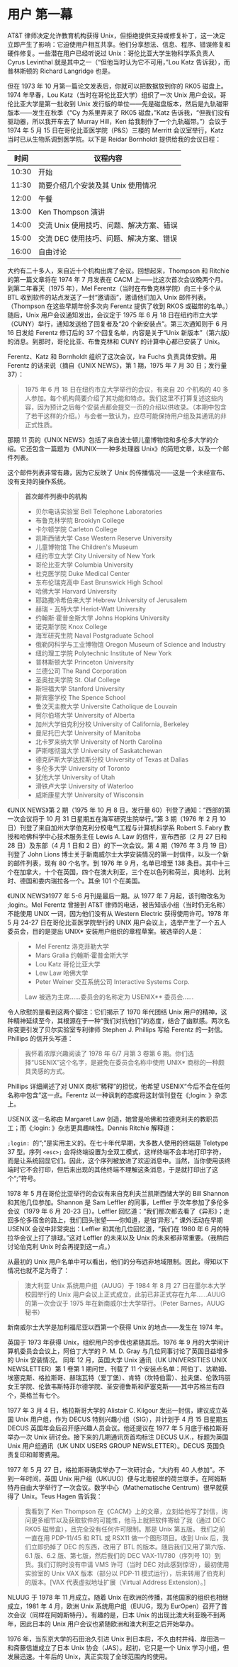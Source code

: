 # 用户 第一幕

AT\&T 律师决定允许教育机构获得 Unix，但拒绝提供支持或修复补丁，这一决定立即产生了影响：它迫使用户相互共享。他们分享想法、信息、程序、错误修复和硬件修复。一些潜在用户已经听说过 Unix：哥伦比亚大学生物科学系负责人 Cyrus Levinthal 就是其中之一（“但他当时认为它不可用，”Lou Katz 告诉我），而普林斯顿的 Richard Langridge 也是。

但在 1973 年 10 月第一篇论文发表后，你就可以把数据放到你的 RK05 磁盘上。1974 年早春，Lou Katz（当时在哥伦比亚大学）组织了一次 Unix 用户会议。哥伦比亚大学是第一批收到 Unix 发行版的单位——先是磁盘版本，然后是九轨磁带版本——发生在秋季（“Cy 为系里弄来了 RK05 磁盘，”Katz 告诉我，“但我们没有驱动器，所以我开车去了 Murray Hill，Ken 给我制作了一个九轨磁带。”）会议于 1974 年 5 月 15 日在哥伦比亚医学院（P\&S）三楼的 Merritt 会议室举行，Katz 当时已从生物系调到医学院。以下是 Reidar Bornholdt 提供给我的会议日程：

| 时间    | 议程内容                    |
| ----- | ----------------------- |
| 10:30 | 开始                      |
| 11:30 | 简要介绍几个安装及其 Unix 使用情况    |
| 12:00 | 午餐                      |
| 13:00 | Ken Thompson 演讲         |
| 14:00 | 交流 Unix 使用技巧、问题、解决方案、错误 |
| 15:00 | 交流 DEC 使用技巧、问题、解决方案、错误  |
| 16:00 | 自由讨论                    |

大约有二十多人，来自近十个机构出席了会议。回想起来，Thompson 和 Ritchie 的第一篇文章将在 1974 年 7 月发表在 CACM 上——比这次首次会议晚两个月。到第二年春天（1975 年），Mel Ferentz（当时在布鲁克林学院）向三十多个从 BTL 收到软件的站点发送了一封“邀请函”，邀请他们加入 Unix 邮件列表。（Thompson 在这些早期年份多次向 Ferentz 提供了收到 RKOS 或磁带的名单。）随后，Unix 用户会议通知发出，会议定于 1975 年 6 月 18 日在纽约市立大学（CUNY）举行，通知发送给了回复者及“20 个新安装点”。第三次通知则于 6 月 16 日发给 Ferentz 修订后的 37 个回复名单，内容是关于“Unix 新版本”（第六版）的消息。到那时，哥伦比亚、布鲁克林和 CUNY 的计算中心都已安装了 Unix。

Ferentz、Katz 和 Bornholdt 组织了这次会议，Ira Fuchs 负责具体安排。用 Ferentz 的话来说（摘自《UNIX NEWS》，第 1 期，1975 年 7 月 30 日；发行量 37）：

>1975 年 6 月 18 日在纽约市立大学举行的会议，有来自 20 个机构的 40 多人参加。每个机构简要介绍了其功能和特点。我们这里不打算复述这些内容，因为预计之后每个安装点都会提交一页的介绍以供收录。（本期中包含了若干这样的介绍。）与会者一致认为，应尽可能保持用户组及其通讯的非正式性质。

那期 11 页的《UNIX NEWS》包括了来自波士顿儿童博物馆和多伦多大学的介绍。它还包含一篇题为《MUNIX—一种多处理器 Unix》的简短文章，以及一个邮件列表。

这个邮件列表非常有趣，因为它反映了 Unix 的传播情况——这是一个未经宣布、没有支持的操作系统。

>**首次邮件列表中的机构**
>
>* 贝尔电话实验室 Bell Telephone Laboratories
>* 布鲁克林学院 Brooklyn College
>* 卡尔顿学院 Carleton College
>* 凯斯西储大学 Case Western Reserve University
>* 儿童博物馆 The Children's Museum
>* 纽约市立大学 City University of New York
>* 哥伦比亚大学 Columbia University
>* 杜克医学院 Duke Medical Center
>* 东布伦瑞克高中 East Brunswick High School
>* 哈佛大学 Harvard University
>* 耶路撒冷希伯来大学 Hebrew University of Jerusalem
>* 赫瑞 - 瓦特大学 Heriot-Watt University
>* 约翰斯·霍普金斯大学 Johns Hopkins University
>* 诺克斯学院 Knox College
>* 海军研究生院 Naval Postgraduate School
>* 俄勒冈科学与工业博物馆 Oregon Museum of Science and Industry
>* 纽约理工学院 Polytechnic Institute of New York
>* 普林斯顿大学 Princeton University
>* 兰德公司 The Rand Corporation
>* 圣奥拉夫学院 St. Olaf College
>* 斯坦福大学 Stanford University
>* 斯宾塞学校 The Spence School
>* 鲁汶天主教大学 Universite Catholique de Louvain
>* 阿尔伯塔大学 University of Alberta
>* 加州大学伯克利分校 University of California, Berkeley
>* 曼尼托巴大学 University of Manitoba
>* 北卡罗来纳大学 University of North Carolina
>* 萨斯喀彻温大学 University of Saskatchewan
>* 德克萨斯大学达拉斯分校 University of Texas at Dallas
>* 多伦多大学 University of Toronto
>* 犹他大学 University of Utah
>* 滑铁卢大学 University of Waterloo
>* 威斯康星大学 University of Wisconsin

《UNIX NEWS》第 2 期（1975 年 10 月 8 日，发行量 60）刊登了通知：“西部的第一次会议将于 10 月 31 日星期五在海军研究生院举行。”第 3 期（1976 年 2 月 10 日）刊登了来自加州大学伯克利分校电气工程与计算机科学系 Robert S. Fabry 教授和哈佛科学中心技术服务主任 Lewis A. Law 的信件，宣布西部（2 月 27 日和 28 日）及东部（4 月 1 日和 2 日）的下一次会议。第 4 期（1976 年 3 月 19 日）刊登了 John Lions 博士关于新南威尔士大学安装情况的第一封信件，以及一个新的邮件列表，现有 80 个名字。到 1976 年 9 月，名单已增至 138 条目。其中十三个在加拿大，十个在英国，四个在澳大利亚，三个在以色列和荷兰，奥地利、比利时、德国和委内瑞拉各一个。其余 101 个在美国。

《UNIX NEWS》1977 年 5-6 月刊是最后一期。从 1977 年 7 月起，该刊物改名为 ;login:。Mel Ferentz 曾接到 AT\&T 律师的电话，被告知该小组（当时仍无名称）不能使用 UNIX 一词，因为他们没有从 Western Electric 获得使用许可。1978 年 5 月 24-27 日在哥伦比亚医学院举行的 UNIX 用户会议上，选举产生了一个五人委员会，目的是提出 UNIX\* 安装用户组织的章程草案。被选举的人是：

>* Mel Ferentz  洛克菲勒大学
>* Mars Gralia  约翰斯·霍普金斯大学
>* Lou Katz  哥伦比亚大学
>* Lew Law  哈佛大学
>* Peter Weiner  交互系统公司 Interactive Systems Corp.
>
>Law 被选为主席……委员会的名称定为 USENIX\*\* 委员会……

令人欣慰的是看到这两个脚注：它们揭示了 1970 年代团结 Unix 用户的精神，这种精神延续至今，其根源在于一种“我们对抗他们”的态度，结合了幽默感。两次名称变更引发了贝尔实验室专利律师 Stephen J. Phillips 写给 Ferentz 的一封信。Phillips 的信开头写道：

>我怀着浓厚兴趣阅读了 1978 年 6/7 月第 3 卷第 6 期。你们选择“USENIX”这个名字，是避免在委员会名称中使用 UNIX\* 商标的一种颇具灵感的方式。

Phillips 详细阐述了对 UNIX 商标“稀释”的担忧，他希望 USENIX“今后不会在任何名称中包含”这一点。Ferentz 以一种讽刺的态度将这封信刊登在《;login: 》杂志上。

USENIX 这一名称由 Margaret Law 创造，她曾是哈佛和拉德克利夫的教职员工；而《;login: 》杂志更具趣味性。Dennis Ritchie 解释道：

`;login: `的“;”是实用主义的。在七十年代早期，大多数人使用的终端是 Teletype 37 型。序列 `<esc>;` 会将终端设置为全双工模式，这样终端不会本地打印字符，而是让系统回显它们。因此，这个序列被放进了欢迎消息中。当然，当你使用该终端时它不会打印，但后来出现的其他终端不理解这条消息，于是就打印出了这个“;”符号。


1978 年 5 月在哥伦比亚举行的会议有来自克利夫兰凯斯西储大学的 Bill Shannon 和其他几位参加。Shannon 是 Sam Leffler 的同事，Leffler 于次年参加了多伦多会议（1979 年 6 月 20-23 日）。Leffler 回忆道：“我们那次都去看了《异形》；走回多伦多宿舍的路上，我们回头张望——你知道，是怕‘异形’。”
课外活动在早期 USENIX 会议中非常突出：Leffler 和其他几位回忆道，“我们在 1980 年 6 月的特拉华会议上打了排球。”这对 Leffler 的未来以及 Unix 的未来都非常重要。（我稍后讨论伯克利 Unix 时会再提到这一点。）

从最初的 Unix 用户名单中可以看出，他们的分布远非地域限制。因此，得知以下情况也就不足为奇了：

>澳大利亚 Unix 系统用户组（AUUG）于 1984 年 8 月 27 日在墨尔本大学校园举行的 Unix 用户会议上正式成立，此前已非正式存在九年……AUUG 的第一次会议于 1975 年在新南威尔士大学举行。（Peter Barnes，AUUG 秘书）

新南威尔士大学是加利福尼亚以西第一个获得 Unix 的地点——发生在 1974 年。

英国于 1973 年获得 Unix，组织用户的步伐也紧随其后。1976 年 9 月的大学间计算机委员会会议上，阿伯丁大学的 P. M. D. Gray 与几位同事讨论了英国日益增多的 Unix 安装情况。
同年 12 月，英国大学 Unix 通讯（UK UNIVERSITIES UNIX NEWSLETTER）第 1 卷第 1 期问世，刊载了 11 个安装点名单：阿伯丁、达勒姆、埃塞克斯、格拉斯哥、赫瑞瓦特（爱丁堡）、肯特（坎特伯雷）、拉夫堡、伦敦玛丽女王学院、伦敦韦斯特菲尔德学院、圣安德鲁斯和萨塞克斯——其中苏格兰有四个，英格兰有七个。

1977 年 3 月 4 日，格拉斯哥大学的 Alistair C. Kilgour 发出一封信，建议成立英国 Unix 用户组，作为 DECUS 特别兴趣小组（SIG），并计划于 4 月 15 日星期五 DECUS 英国年会后召开感兴趣人员会议。他还提议在 1977 年 5 月底于格拉斯哥举办一次 Unix 研讨会。接下来的几期通讯页首均标注 DECUS U.K.，标题为英国 Unix 用户组通讯（UK UNIX USERS GROUP NEWSLETTER）。DECUS 英国负责复印和邮寄费用。

1977 年 5 月 27 日，格拉斯哥确实举办了一次研讨会，“大约有 40 人参加”。不到一年时间，英国 Unix 用户组（UKUUG）便与北海彼岸的荷兰联手，在阿姆斯特丹自由大学举行了一次会议。数学中心（Mathematische Centrum）很早就获得了 Unix。Teus Hagen 告诉我：

>我看到了 Ken Thompson 在《CACM》上的文章，立刻给他写了封信，询问更多细节以及获取软件的可能性，他马上就把软件寄给了我（通过 DEC RK05 磁带盒），且完全没有任何许可限制。那是 Unix 第五版。
我们之前一直在用 PDP-11/45 和 RTL 或 RSX11 做一个图形项目。收到 Unix 后，我们立即扔掉了 DEC 的东西，改用了 BTL 的版本。随后我们又用了第六版、6.1 版、6.2 版、第七版，然后我们的 DEC VAX-11/780（序列号 10）到货。我们订购时没有申请 VMS 许可（当时 DEC 对此感到惊讶），最初使用实验室的 Unix VAX 版本（部分以 PDP-11 模式运行），后来转用了伯克利的版本。\[VAX 代表虚拟地址扩展（Virtual Address Extension）。]

NLUUG 于 1978 年 11 月成立。随着 Unix 在欧洲的传播，其他国家的组织也相继成立，1981 年 4 月，欧洲 Unix 系统用户组（EUUG，现为 EurOpen）召开了首次会议（同样在阿姆斯特丹）。有趣的是，日本 Unix 的出现比澳大利亚晚不到两年，因此日本的 Unix 用户会议也紧随欧洲和澳大利亚之后开始举办。

1976 年，当东京大学的石田治久引进 Unix 到日本后，不久由村井纯、岸田浩一和斋藤信雄成立了日本 Unix 协会（JAS）。起初，它只是一个 Unix 学习小组，但发展迅速。十年后的 Unix，真正实现了全球范围内的使用。
